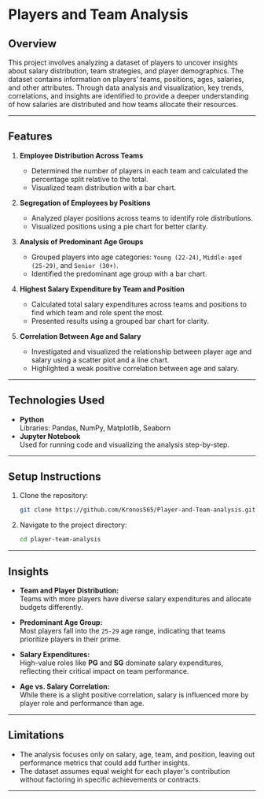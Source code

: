 # Players and Team Analysis

## Overview
This project involves analyzing a dataset of players to uncover insights about salary distribution, team strategies, and player demographics. The dataset contains information on players' teams, positions, ages, salaries, and other attributes. Through data analysis and visualization, key trends, correlations, and insights are identified to provide a deeper understanding of how salaries are distributed and how teams allocate their resources.

---

## Features

1. **Employee Distribution Across Teams**  
   - Determined the number of players in each team and calculated the percentage split relative to the total.  
   - Visualized team distribution with a bar chart.

2. **Segregation of Employees by Positions**  
   - Analyzed player positions across teams to identify role distributions.  
   - Visualized positions using a pie chart for better clarity.

3. **Analysis of Predominant Age Groups**  
   - Grouped players into age categories: `Young (22-24)`, `Middle-aged (25-29)`, and `Senior (30+)`.  
   - Identified the predominant age group with a bar chart.

4. **Highest Salary Expenditure by Team and Position**  
   - Calculated total salary expenditures across teams and positions to find which team and role spent the most.  
   - Presented results using a grouped bar chart for clarity.

5. **Correlation Between Age and Salary**  
   - Investigated and visualized the relationship between player age and salary using a scatter plot and a line chart.  
   - Highlighted a weak positive correlation between age and salary.

---

## Technologies Used
- **Python**  
  Libraries: Pandas, NumPy, Matplotlib, Seaborn
- **Jupyter Notebook**  
  Used for running code and visualizing the analysis step-by-step.

---

## Setup Instructions

1. Clone the repository:
   ```bash
   git clone https://github.com/Kronos565/Player-and-Team-analysis.git
   ```

2. Navigate to the project directory:
   ```bash
   cd player-team-analysis
   ```

---

## Insights

- **Team and Player Distribution:**  
  Teams with more players have diverse salary expenditures and allocate budgets differently.  

- **Predominant Age Group:**  
  Most players fall into the `25-29` age range, indicating that teams prioritize players in their prime.  

- **Salary Expenditures:**  
  High-value roles like **PG** and **SG** dominate salary expenditures, reflecting their critical impact on team performance.  

- **Age vs. Salary Correlation:**  
  While there is a slight positive correlation, salary is influenced more by player role and performance than age.

---

## Limitations

- The analysis focuses only on salary, age, team, and position, leaving out performance metrics that could add further insights.
- The dataset assumes equal weight for each player's contribution without factoring in specific achievements or contracts.

---
